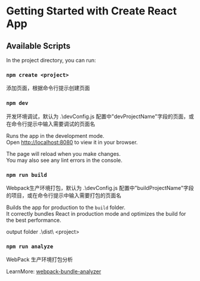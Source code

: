 # Getting Started with Create React App


## Available Scripts

In the project directory, you can run:

### `npm create <project>`

添加页面，根据命令行提示创建页面


### `npm dev`

开发环境调试，默认为 .\devConfig.js 配置中"devProjectName"字段的页面，或在命令行提示中输入需要调试的页面名

Runs the app in the development mode.\
Open [http://localhost:8080](http://localhost:8080) to view it in your browser.

The page will reload when you make changes.\
You may also see any lint errors in the console.

### `npm run build`

Webpack生产环境打包，默认为 .\devConfig.js 配置中"buildProjectName"字段的项目，或在命令行提示中输入需要打包的页面名

Builds the app for production to the `build` folder.\
It correctly bundles React in production mode and optimizes the build for the best performance.

output folder .\dist\ \<project>

### `npm run analyze`

WebPack 生产环境打包分析

LearnMore:  [webpack-bundle-analyzer](https://www.npmjs.com/package/webpack-bundle-analyzer)